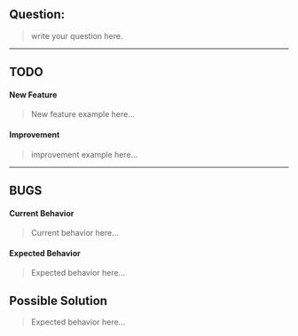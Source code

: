 <!--
Thanks for wanting to report an issue you've found.
Please delete this text and fill in the template below.

NOTE: Choose a one section below, write and delete the others, if you do not need
-->

## Question:

> write your question here.

-------

## TODO


#### New Feature <!-- use 'TODO' label -->

> New feature example here... <!-- replace this text with new festure description -->

#### Improvement <!-- use 'improvement' label -->

> improvement example here... <!-- replace this text with Improvement description -->

-------

## BUGS <!-- use 'bug' label -->

#### Current Behavior

> Current behavior here...

#### Expected Behavior

> Expected behavior here...

## Possible Solution

> Expected behavior here...
